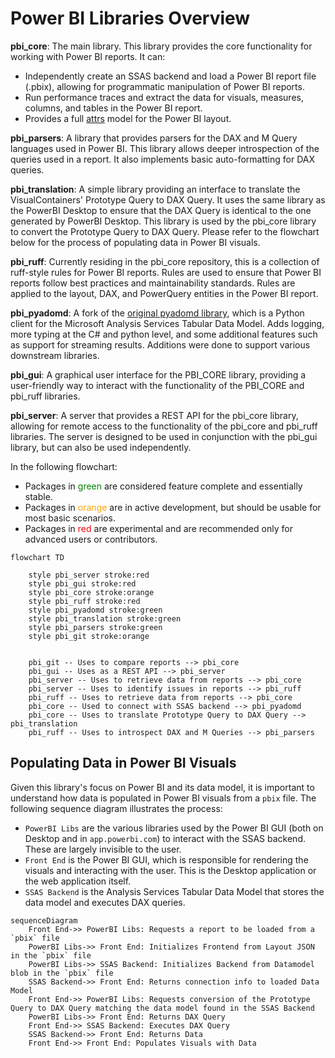 # Power BI Libraries Overview

**pbi_core**: The main library. This library provides the core functionality for working with Power BI reports. It can:
- Independently create an SSAS backend and load a Power BI report file (.pbix), allowing for programmatic manipulation of Power BI reports.
- Run performance traces and extract the data for visuals, measures, columns, and tables in the Power BI report.
- Provides a full [attrs](https://www.attrs.org/en/stable/) model for the Power BI layout.

**pbi_parsers**: A library that provides parsers for the DAX and M Query languages used in Power BI. This library allows deeper introspection of the queries used in a report. It also implements basic auto-formatting for DAX queries.

**pbi_translation**: A simple library providing an interface to translate the VisualContainers' Prototype Query to DAX Query. It uses the same library as the PowerBI Desktop to ensure that the DAX Query is identical to the one generated by PowerBI Desktop. This library is used by the pbi_core library to convert the Prototype Query to DAX Query. Please refer to the flowchart below for the process of populating data in Power BI visuals.

**pbi_ruff**: Currently residing in the pbi_core repository, this is a collection of ruff-style rules for Power BI reports. Rules are used to ensure that Power BI reports follow best practices and maintainability standards. Rules are applied to the layout, DAX, and PowerQuery entities in the Power BI report.

**pbi_pyadomd**: A fork of the [original pyadomd library](https://github.com/S-C-O-U-T/Pyadomd), which is a Python client for the Microsoft Analysis Services Tabular Data Model. Adds logging, more typing at the C# and python level, and some additional features such as support for streaming results. Additions were done to support various downstream libraries.

**pbi_gui**: A graphical user interface for the PBI_CORE library, providing a user-friendly way to interact with the functionality of the PBI_CORE and pbi_ruff libraries. 

**pbi_server**: A server that provides a REST API for the pbi_core library, allowing for remote access to the functionality of the pbi_core and pbi_ruff libraries. The server is designed to be used in conjunction with the pbi_gui library, but can also be used independently.

In the following flowchart:

- Packages in <font color="green">green</font> are considered feature complete and essentially stable.
- Packages in <font color="orange">orange</font> are in active development, but should be usable for most basic scenarios.
- Packages in <font color="red">red</font> are experimental and are recommended only for advanced users or contributors.

```mermaid
flowchart TD
    
    style pbi_server stroke:red
    style pbi_gui stroke:red
    style pbi_core stroke:orange
    style pbi_ruff stroke:red
    style pbi_pyadomd stroke:green
    style pbi_translation stroke:green
    style pbi_parsers stroke:green
    style pbi_git stroke:orange


    pbi_git -- Uses to compare reports --> pbi_core
    pbi_gui -- Uses as a REST API --> pbi_server
    pbi_server -- Uses to retrieve data from reports --> pbi_core
    pbi_server -- Uses to identify issues in reports --> pbi_ruff
    pbi_ruff -- Uses to retrieve data from reports --> pbi_core
    pbi_core -- Used to connect with SSAS backend --> pbi_pyadomd
    pbi_core -- Uses to translate Prototype Query to DAX Query --> pbi_translation
    pbi_ruff -- Uses to introspect DAX and M Queries --> pbi_parsers
```

## Populating Data in Power BI Visuals

Given this library's focus on Power BI and its data model, it is important to understand how data is populated in Power BI visuals from a `pbix` file. The following sequence diagram illustrates the process:

- `PowerBI Libs` are the various libraries used by the Power BI GUI (both on Desktop and in `app.powerbi.com`) to interact with the SSAS backend. These are largely invisible to the user.
- `Front End` is the Power BI GUI, which is responsible for rendering the visuals and interacting with the user. This is the Desktop application or the web application itself.
- `SSAS Backend` is the Analysis Services Tabular Data Model that stores the data model and executes DAX queries.

```mermaid
sequenceDiagram
    Front End->> PowerBI Libs: Requests a report to be loaded from a `pbix` file
    PowerBI Libs->> Front End: Initializes Frontend from Layout JSON in the `pbix` file
    PowerBI Libs->> SSAS Backend: Initializes Backend from Datamodel blob in the `pbix` file
    SSAS Backend->> Front End: Returns connection info to loaded Data Model
    Front End->> PowerBI Libs: Requests conversion of the Prototype Query to DAX Query matching the data model found in the SSAS Backend
    PowerBI Libs->> Front End: Returns DAX Query
    Front End->> SSAS Backend: Executes DAX Query
    SSAS Backend->> Front End: Returns Data
    Front End->> Front End: Populates Visuals with Data
```